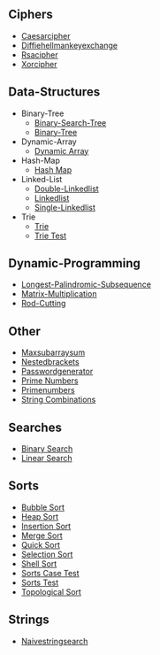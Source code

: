 
## Ciphers
  * [Caesarcipher](https://github.com/TheAlgorithms/Go/blob/master/ciphers/CaesarCipher.go)
  * [Diffiehellmankeyexchange](https://github.com/TheAlgorithms/Go/blob/master/ciphers/diffieHellmanKeyExchange.go)
  * [Rsacipher](https://github.com/TheAlgorithms/Go/blob/master/ciphers/RSAcipher.go)
  * [Xorcipher](https://github.com/TheAlgorithms/Go/blob/master/ciphers/xorCipher.go)

## Data-Structures
  * Binary-Tree
    * [Binary-Search-Tree](https://github.com/TheAlgorithms/Go/blob/master/data-structures/binary-tree/binary-search-tree.go)
    * [Binary-Tree](https://github.com/TheAlgorithms/Go/blob/master/data-structures/binary-tree/binary-tree.go)
  * Dynamic-Array
    * [Dynamic Array](https://github.com/TheAlgorithms/Go/blob/master/data-structures/dynamic-array/dynamic_array.go)
  * Hash-Map
    * [Hash Map](https://github.com/TheAlgorithms/Go/blob/master/data-structures/hash-map/hash_map.go)
  * Linked-List
    * [Double-Linkedlist](https://github.com/TheAlgorithms/Go/blob/master/data-structures/linked-list/double-linkedlist.go)
    * [Linkedlist](https://github.com/TheAlgorithms/Go/blob/master/data-structures/linked-list/Linkedlist.go)
    * [Single-Linkedlist](https://github.com/TheAlgorithms/Go/blob/master/data-structures/linked-list/single-linkedlist.go)
  * Trie
    * [Trie](https://github.com/TheAlgorithms/Go/blob/master/data-structures/trie/trie.go)
    * [Trie Test](https://github.com/TheAlgorithms/Go/blob/master/data-structures/trie/trie_test.go)

## Dynamic-Programming
  * [Longest-Palindromic-Subsequence](https://github.com/TheAlgorithms/Go/blob/master/dynamic-programming/longest-palindromic-subsequence.go)
  * [Matrix-Multiplication](https://github.com/TheAlgorithms/Go/blob/master/dynamic-programming/matrix-multiplication.go)
  * [Rod-Cutting](https://github.com/TheAlgorithms/Go/blob/master/dynamic-programming/rod-cutting.go)

## Other
  * [Maxsubarraysum](https://github.com/TheAlgorithms/Go/blob/master/other/maxSubarraySum.go)
  * [Nestedbrackets](https://github.com/TheAlgorithms/Go/blob/master/other/NestedBrackets.go)
  * [Passwordgenerator](https://github.com/TheAlgorithms/Go/blob/master/other/PasswordGenerator.go)
  * [Prime Numbers](https://github.com/TheAlgorithms/Go/blob/master/other/prime_numbers.go)
  * [Primenumbers](https://github.com/TheAlgorithms/Go/blob/master/other/PrimeNumbers.go)
  * [String Combinations](https://github.com/TheAlgorithms/Go/blob/master/other/string_combinations.go)

## Searches
  * [Binary Search](https://github.com/TheAlgorithms/Go/blob/master/searches/binary_search.go)
  * [Linear Search](https://github.com/TheAlgorithms/Go/blob/master/searches/linear_search.go)

## Sorts
  * [Bubble Sort](https://github.com/TheAlgorithms/Go/blob/master/sorts/bubble_sort.go)
  * [Heap Sort](https://github.com/TheAlgorithms/Go/blob/master/sorts/heap_sort.go)
  * [Insertion Sort](https://github.com/TheAlgorithms/Go/blob/master/sorts/insertion_sort.go)
  * [Merge Sort](https://github.com/TheAlgorithms/Go/blob/master/sorts/merge_sort.go)
  * [Quick Sort](https://github.com/TheAlgorithms/Go/blob/master/sorts/quick_sort.go)
  * [Selection Sort](https://github.com/TheAlgorithms/Go/blob/master/sorts/selection_sort.go)
  * [Shell Sort](https://github.com/TheAlgorithms/Go/blob/master/sorts/shell_sort.go)
  * [Sorts Case Test](https://github.com/TheAlgorithms/Go/blob/master/sorts/sorts_case_test.go)
  * [Sorts Test](https://github.com/TheAlgorithms/Go/blob/master/sorts/sorts_test.go)
  * [Topological Sort](https://github.com/TheAlgorithms/Go/blob/master/sorts/topological_sort.go)

## Strings
  * [Naivestringsearch](https://github.com/TheAlgorithms/Go/blob/master/strings/naiveStringSearch.go)
